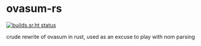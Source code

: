 # ovasum-rs
[![builds.sr.ht status](https://builds.sr.ht/~markpash/ovasum-rs/.build.yml.svg)](https://builds.sr.ht/~markpash/ovasum-rs/.build.yml?)

crude rewrite of ovasum in rust, used as an excuse to play with nom parsing